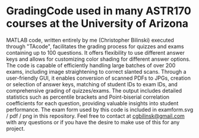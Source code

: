 # GradingCode used in many ASTR170 courses at the University of Arizona
MATLAB code, written entirely by me (Christopher Bilinski) executed through "TAcode", facilitates the grading process for quizzes and exams containing up to 100 questions. It offers flexibility to use different answer keys and allows for customizing color shading for different answer options. The code is capable of efficiently handling large batches of over 200 exams, including image straightening to correct slanted scans. Through a user-friendly GUI, it enables conversion of scanned PDFs to JPGs, creation or selection of answer keys, matching of student IDs to exam IDs, and comprehensive grading of quizzes/exams. The output includes detailed statistics such as percentile brackets and Point-biserial correlation coefficients for each question, providing valuable insights into student performance.  The exam form used by this code is included in examform.svg / pdf / png in this repository.  Feel free to contact at cgbilinsk@gmail.com with any questions or if you have the desire to make use of this for any project.
